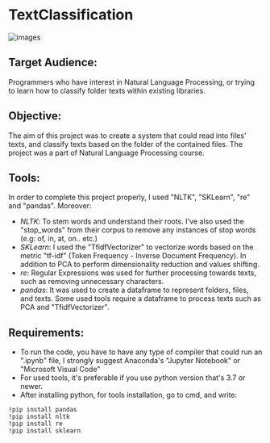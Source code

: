 # TextClassification

![images](https://user-images.githubusercontent.com/68372273/182791238-77756982-8e5b-4f4d-bf2e-c1162c769bea.png)

## Target Audience:
Programmers who have interest in Natural Language Processing, or trying to learn how to classify folder texts within existing libraries.

## Objective: 
The aim of this project was to create a system that could read into files' texts, and classify texts based on the folder of the contained files. The project was a part of Natural Language Processing course.

## Tools:
In order to complete this project properly, I used "NLTK", "SKLearn", "re" and "pandas". Moreover:
* *NLTK*: To stem words and understand their roots. I've also used the "stop_words" from their corpus to remove any instances of stop words (e.g: of, in, at, on.. etc.)
* *SKLearn*: I used the "TfidfVectorizer" to vectorize words based on the metric "tf-idf" (Token Frequency - Inverse Document Frequency). In addition to PCA to perform dimensionality reduction and values shifting.
* *re*: Regular Expressions was used for further processing towards texts, such as removing unnecessary characters.
* *pandas*: It was used to create a dataframe to represent folders, files, and texts. Some used tools require a dataframe to process texts such as PCA and "TfidfVectorizer".

## Requirements:
* To run the code, you have to have any type of compiler that could run an ".ipynb" file, I strongly suggest Anaconda's "Jupyter Notebook" or "Microsoft Visual Code"
* For used tools, it's preferable if you use python version that's 3.7 or newer.
* After installing python, for tools installation, go to cmd, and write:
```
!pip install pandas
!pip install nltk
!pip install re
!pip install sklearn
```
